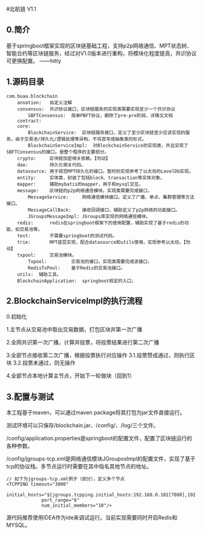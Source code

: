 #北航链 V1.1
## 0.简介
基于springboot框架实现的区块链基础工程，支持p2p网络通信、MPT状态树、智能合约等区块链服务，经过对V1.0版本进行重构，将模块化程度提高，共识协议可更换配置。  ——hitty
## 1.源码目录
```
com.buaa.blockchain
    annation:   自定义注解
    consensus:  共识协议接口，区块链服务的实现类需要实现至少一个共识协议
        SBFTConsensus:  简单PBFT协议，删除了pre-pre阶段，详情见文档
    contract:
    core:
        BlockchainService:  区块链服务接口，定义了至少区块链至少应该实现的服务。由于交易池/持久化/逻辑处理等异构，不将其写成抽象类的形式。
        BlockchainServiceImpl:  对BlockchainService的实现类，并且实现了SBFTConsensus的接口。是整个程序的主要部分。     
    crypto:     区块链加密相关依赖。【勿动】
    dao:        持久化相关代码。
    datasource: 用于规范MPT持久化的接口。暂时的实现参考了以太坊的LevelDb实现。
    entity:     实体类，封装了包括block、transaction等实体对象。
    mapper:     辅助mybatis的mapper，用于和mysql交互。
    message:    区块链的p2p网络通信模块。实现类需要完成接口。
        MessageService:     网络通信模块接口。定义了广播、单点、集群管理等方法接口。
        MessageCallBack:    接收回调接口，辅助定义了p2p网络的功能接口。
        JGroupsMessageImpl: JGroups库实现的网络通信模块。
    redis:      redis在springboot框架下的使用配置，辅助实现了基于redis的功能，如交易池等。
    test:       不需要springboot的测试代码。
    trie:       MPT底层实现，配合datasource和utils使用，实现参考以太坊。【勿动】
    txpool:     交易池模块。
        Txpool:         交易池的接口。实现类需要完成该接口。
        RedisTxPool:    基于Redis的交易池接口。
    utils:  辅助工具。
    BlockchainApplication:  springboot规定的入口。
```

## 2.BlockchainServiceImpl的执行流程

0.初始化

1.主节点从交易池中取出交易数据，打包区块并第一次广播

2.全网共识第一次广播，计算并投票，将投票结果进行第二次广播

3.全部节点接收第二次广播，根据投票执行对应操作
    3.1.投票赞成通过，则执行区块
    3.2.投票未通过，则无操作
    
4.全部节点本地计算主节点，开始下一轮做块（回到1）

## 3.配置与测试
本工程基于maven，可以通过maven package将其打包为jar文件直接运行。

测试环境可以只保存/blockchain.jar、/config/、/log/三个文件。

/config/application.properties是springboot的配置文件，配置了区块链运行的各种参数。

/config/jgroups-tcp.xml是网络通信模块JGrouposImpl的配置文件，实现了基于tcp的协议栈。多节点运行时需要在其中指名其他节点的地址。
```
// 如下为jgroups-tcp.xml例子（部分），定义多个节点
<TCPPING timeout="3000"
             initial_hosts="${jgroups.tcpping.initial_hosts:192.168.0.102[7800],192.168.0.102[7700],192.168.0.102[7701]}"
             port_range="6"
             num_initial_members="10"/>
```
源代码推荐使用IDEA作为ide来调试运行。当前实现需要同时开启Redis和MYSQL。
